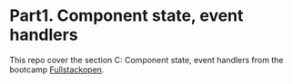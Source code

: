 # Part1. Component state, event handlers

This repo cover the section C: Component state, event handlers from the bootcamp [Fullstackopen](https://fullstackopen.com).


